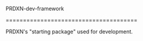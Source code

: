 PRDXN-dev-framework

======================================

PRDXN's "starting package" used for development.